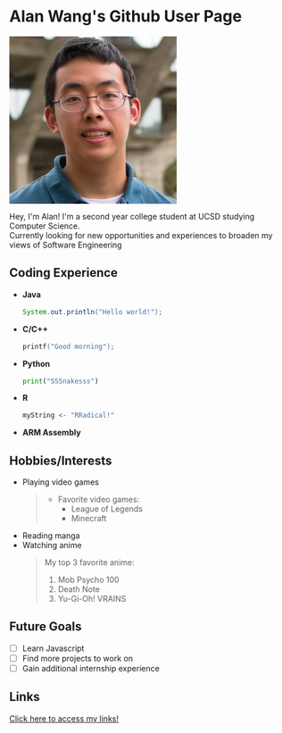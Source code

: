 # Alan Wang's Github User Page

<img src="Alan_Wang_headshot_photo.jpg" width=300 align=center>

Hey, I'm Alan! I'm a second year college student at UCSD studying Computer Science.  
Currently looking for new opportunities and experiences to broaden my views of Software Engineering 

## Coding Experience
- **Java** 
  ```Java
  System.out.println("Hello world!");
  ```
- **C/C++**
  ```C
  printf("Good morning");
  ```
- **Python** 
  ```Python
  print("SSSnakesss")
  ```
- **R** 
  ```R
  myString <- "RRadical!"
  ```
- **ARM Assembly** 

## Hobbies/Interests 
- Playing video games
  > - Favorite video games:
  >     - League of Legends
  >     - Minecraft 
- Reading manga
- Watching anime 
  > My top 3 favorite anime:
  > 1. Mob Psycho 100
  > 2. Death Note
  > 3. Yu-Gi-Oh! VRAINS

## Future Goals 
- [ ] Learn Javascript 
- [ ] Find more projects to work on
- [ ] Gain additional internship experience 
  
## Links 
[Click here to access my links!](links.md)

